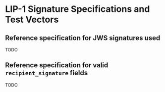 # LIP-1 Signature Specifications and Test Vectors

## Reference specification for JWS signatures used

TODO

## Reference specification for valid `recipient_signature` fields

TODO
